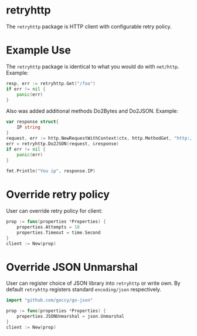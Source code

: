 retryhttp
===========

The `retryhttp` package is HTTP client with configurable retry policy.

Example Use
===========
The `retryhttp` package is identical to what you would do with
`net/http`. Example:
```go
resp, err := retryhttp.Get("/foo")
if err != nil {
    panic(err)
}
```

Also was added additional methods Do2Bytes and Do2JSON. Example:
```go
var response struct{
	IP string
}
request, err := http.NewRequestWithContext(ctx, http.MethodGet, "http://ip.jsontest.com", nil)
err = retryhttp.Do2JSON(request, &response)
if err != nil {
    panic(err)
}
	
fmt.Println("You ip", response.IP)
```

Override retry policy
===========
User can override retry policy for client:
```go
prop := func(properties *Properties) {
    properties.Attempts = 10
    properties.Timeout = time.Second
}
client := New(prop)
```

Override JSON Unmarshal
===========
User can register choice of JSON library into `retryhttp` or write own. By default `retryhttp` registers standard `encoding/json` respectively.
```go
import "github.com/goccy/go-json"

prop := func(properties *Properties) {
    properties.JSONUnmarshal = json.Unmarshal
}
client := New(prop)
```